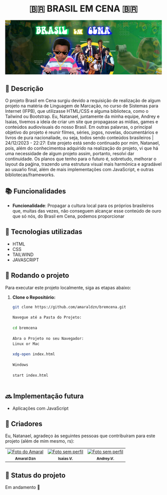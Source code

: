 <h1 align="center">🇧🇷 BRASIL EM CENA 🇧🇷 </h1>

<img src="https://raw.githubusercontent.com/amaraldzn/bremcena/main/capagithubbrasil.png" alt="capabrasilemcenareadme">

## :memo: Descrição
O projeto Brasil em Cena surgiu devido a requisição de realização de algum projeto na matéria de Linguagem de Marcação, no curso de Sistemas para Internet (IFPB), que utilizasse HTML/CSS e alguma biblioteca, como o Tailwind ou Bootstrap. Eu, Natanael, juntamente da minha equipe, Andrey e Isaias, tivemos a ideia de criar um site que propagasse as mídias, games e conteúdos audiovisuais do nosso Brasil. Em outras palavras, o principal objetivo do projeto é reunir filmes, séries, jogos, novelas, documentários e livros de pura nacionaliade, ou seja, todos sendo conteúdos brasileiros | 24/12/2023 - 22:27: Este projeto está sendo continuado por mim, Natanael, pois, além do conhecimentoa adquirido na realização do projeto, vi que há uma necessidade de algum projeto assim, portanto, resolvi dar continuidade. Os planos que tenho para o futuro é, sobretudo, melhorar o layout da paǵina, trazendo uma estrutura visual mais harmônica e agradável ao usuaŕio final, além de mais implementações com JavaScript, e outras bibliotecas/frameworks. 

## :books: Funcionalidades
* <b>Funcionalidade</b>: Propagar a cultura local para os próprios brasileiros que, muitas das vezes, não conseguem alcançar esse conteúdo de ouro que só nós, do Brasil em Cena, podemos proporcionar

## :wrench: Tecnologias utilizadas
* HTML
* CSS
* TAILWIND
* JAVASCRIPT

## :rocket: Rodando o projeto
Para executar este projeto localmente, siga as etapas abaixo:

1. **Clone o Repositório:**

   ```bash
   git clone https://github.com/amaraldzn/bremcena.git

   Navegue até a Pasta do Projeto:
   
   cd bremcena

   Abra o Projeto no seu Navegador:
   Linux or Mac
   
   xdg-open index.html
   
   Windows
   
   start index.html
      

## :soon: Implementação futura
* Aplicações com JavaScript

## 🤝 Criadores

Eu, Natanael, agradeço às seguintes pessoas que contribuíram para este projeto (além de mim mesmo, rs):

<table>
  <tr>
    <td align="center">
      <a href="https://github.com/amaraldzn" title="Perfil do Github">
        <img src="https://github.com/amaraldzn.png" width="100px;" alt="Foto do Amaral"/><br>
        <sub>
          <b>Amaral Dzn</b>
        </sub>
      </a>
    </td>
    <td align="center">
      <a href="https://www.linkedin.com/in/isaias-silva-viana-b80ba329a/" title="Perfil do Linkedin">
        <img src="https://media.licdn.com/dms/image/D5603AQHSaULNgNJpow/profile-displayphoto-shrink_800_800/0/1699720538892?e=1709164800&v=beta&t=6W1f4hPXmC3yugInVXryo2N-dh8vtUNd-qWnQ0mAkeg" width="100px;" alt="Foto sem perfil"/><br>
        <sub>
          <b>Isaias V.</b>
        </sub>
      </a>
    </td>
    <td align="center">
      <a href="#" title="vazio">
        <img src="https://i.pinimg.com/474x/65/86/a9/6586a95db3ad6c4ce77c0e8cda200b54.jpg" width="100px;" alt="Foto sem perfil"/><br>
        <sub>
            <b>Andrey V.</b>
        </sub>
      </a>
    </td>
  </tr>
</table>


## :dart: Status do projeto
Em andamento 🚀

